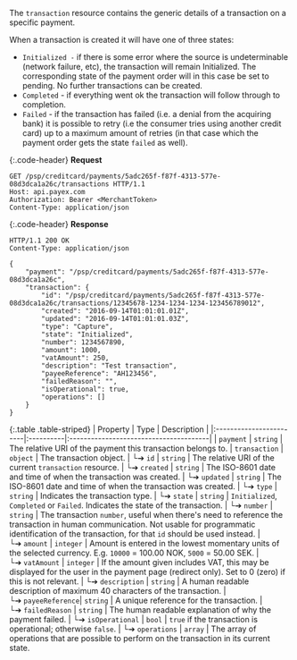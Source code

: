 The `transaction` resource contains the generic details of a transaction on a
specific payment.

When a transaction is created it will have one of three states:

* `Initialized -` if there is some error where the source is undeterminable
  (network failure, etc), the transaction will remain Initialized. The
  corresponding state of the payment order will in this case be set to pending.
  No further transactions can be created.
* `Completed` - if everything went ok the transaction will follow through to
  completion.
* `Failed` - if the transaction has failed (i.e. a denial from the acquiring
  bank) it is possible to retry (i.e the consumer tries using another credit
  card) up to a maximum amount of retries (in that case which the payment order
  gets the state `failed` as well).

{:.code-header}
**Request**

```http
GET /psp/creditcard/payments/5adc265f-f87f-4313-577e-08d3dca1a26c/transactions HTTP/1.1
Host: api.payex.com
Authorization: Bearer <MerchantToken>
Content-Type: application/json
```

{:.code-header}
**Response**

```http
HTTP/1.1 200 OK
Content-Type: application/json

{
    "payment": "/psp/creditcard/payments/5adc265f-f87f-4313-577e-08d3dca1a26c",
    "transaction": {
        "id": "/psp/creditcard/payments/5adc265f-f87f-4313-577e-08d3dca1a26c/transactions/12345678-1234-1234-1234-123456789012",
        "created": "2016-09-14T01:01:01.01Z",
        "updated": "2016-09-14T01:01:01.03Z",
        "type": "Capture",
        "state": "Initialized",
        "number": 1234567890,
        "amount": 1000,
        "vatAmount": 250,
        "description": "Test transaction",
        "payeeReference": "AH123456",
        "failedReason": "",
        "isOperational": true,
        "operations": []
    }
}
```

{:.table .table-striped}
| Property                | Type      | Description                            |
|:------------------------|:----------|:---------------------------------------|
| `payment`               | `string`  | The relative URI of the payment this transaction belongs to.
| `transaction`           | `object`  | The transaction object.
| └➔&nbsp;`id`            | `string`  | The relative URI of the current `transaction` resource.
| └➔&nbsp;`created`       | `string`  | The ISO-8601 date and time of when the transaction was created.
| └➔&nbsp;`updated`       | `string`  | The ISO-8601 date and time of when the transaction was created.
| └➔&nbsp;`type`          | `string`  | Indicates the transaction type.
| └➔&nbsp;`state`         | `string`  | `Initialized`, `Completed` or `Failed`. Indicates the state of the transaction.
| └➔&nbsp;`number`        | `string`  | The transaction `number`, useful when there's need to reference the transaction in human communication. Not usable for programmatic identification of the transaction, for that `id` should be used instead.
| └➔&nbsp;`amount`        | `integer` | Amount is entered in the lowest momentary units of the selected currency. E.g. `10000` = 100.00 NOK, `5000` = 50.00 SEK.
| └➔&nbsp;`vatAmount`     | `integer` | If the amount given includes VAT, this may be displayed for the user in the payment page (redirect only). Set to 0 (zero) if this is not relevant.
| └➔&nbsp;`description`   | `string`  | A human readable description of maximum 40 characters of the transaction.
| └➔&nbsp;`payeeReference`| `string`  | A unique reference for the transaction.
| └➔&nbsp;`failedReason`  | `string`  | The human readable explanation of why the payment failed.
| └➔&nbsp;`isOperational` | `bool`    | `true` if the transaction is operational; otherwise `false`.
| └➔&nbsp;`operations`    | `array`   | The array of operations that are possible to perform on the transaction in its current state.
